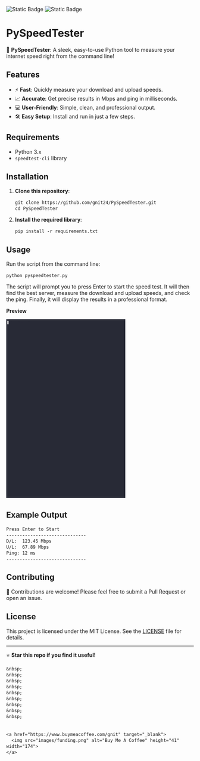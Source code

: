 ![Static Badge](https://img.shields.io/badge/created_by-gnit24-blue?style=flat)
![Static Badge](https://img.shields.io/badge/_-Python-306998?style=flat&logo=Python&labelColor=FFE873)

# PySpeedTester

🚀 **PySpeedTester**: A sleek, easy-to-use Python tool to measure your internet speed right from the command line!

## Features

- ⚡ **Fast**: Quickly measure your download and upload speeds.
- 📈 **Accurate**: Get precise results in Mbps and ping in milliseconds.
- 💻 **User-Friendly**: Simple, clean, and professional output.
- 🛠️ **Easy Setup**: Install and run in just a few steps.

## Requirements

- Python 3.x
- `speedtest-cli` library

## Installation

1. **Clone this repository**:
    ```
    git clone https://github.com/gnit24/PySpeedTester.git
    cd PySpeedTester
    ```

2. **Install the required library**:
    ```
    pip install -r requirements.txt
    ```

## Usage

Run the script from the command line:
```
python pyspeedtester.py
```

The script will prompt you to press Enter to start the speed test. It will then find the best server, measure the download and upload speeds, and check the ping. Finally, it will display the results in a professional format.

**Preview**

<img src="/images/demo.gif" width="320" height="480"/>

## Example Output

```
Press Enter to Start
------------------------------
D/L:  123.45 Mbps
U/L:  67.89 Mbps
Ping: 12 ms
------------------------------
```

## Contributing

🎉 Contributions are welcome! Please feel free to submit a Pull Request or open an issue.

## License

This project is licensed under the MIT License. See the [LICENSE](LICENSE) file for details.

---

⭐ **Star this repo if you find it useful!**
```
&nbsp;
&nbsp;
&nbsp;
&nbsp;
&nbsp;
&nbsp;
&nbsp;
&nbsp;
&nbsp;


<a href="https://www.buymeacoffee.com/gnit" target="_blank">
  <img src="images/funding.png" alt="Buy Me A Coffee" height="41" width="174">
</a>
